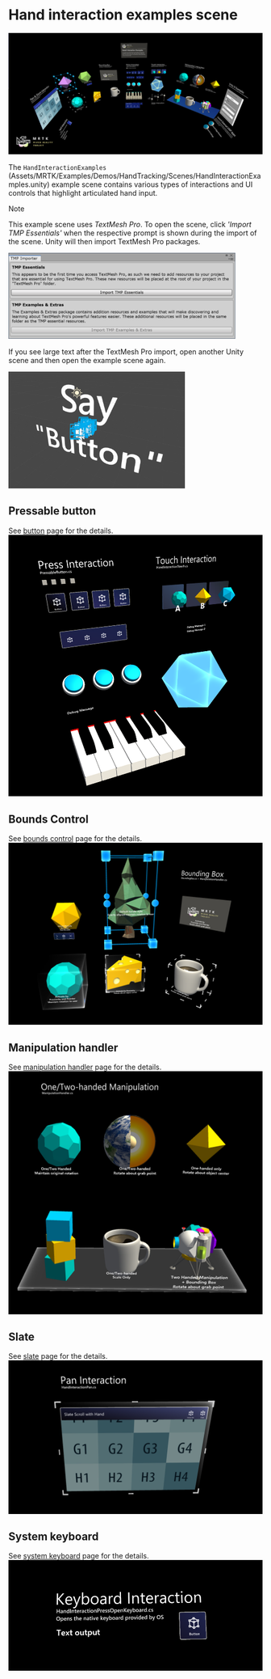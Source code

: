 # Hand interaction examples scene

![Hand Interaction Examples](../Documentation/Images/MRTK_Examples.png)

The `HandInteractionExamples` (Assets/MRTK/Examples/Demos/HandTracking/Scenes/HandInteractionExamples.unity) example scene contains various types of interactions and UI controls that highlight articulated hand input.

> [!NOTE]
> This example scene uses *TextMesh Pro*. To open the scene, click *'Import TMP Essentials'* when the respective prompt is shown during the import of the scene. Unity will then import TextMesh Pro packages.

<img src="../Documentation/Images/HandInteractionExamples/MRTK_Examples_TMP2.png" width="450">

If you see large text after the TextMesh Pro import, open another Unity scene and then open the example scene again.

<img src="../Documentation/Images/HandInteractionExamples/MRTK_Examples_TMP1.png" width="350">

## Pressable button

See [button](README_Button.md) page for the details.
![Hand Interaction Examples](../Documentation/Images/HandInteractionExamples/MRTK_Examples_PressTouch.png)

## Bounds Control

See [bounds control](README_BoundsControl.md) page for the details.
![Hand Interaction Examples](../Documentation/Images/HandInteractionExamples/MRTK_Examples_BoundingBox.png)

## Manipulation handler

See [manipulation handler](README_ManipulationHandler.md) page for the details.
![Hand Interaction Examples](../Documentation/Images/HandInteractionExamples/MRTK_Examples_Manipulation.png)

## Slate

See [slate](README_Slate.md) page for the details.
![Hand Interaction Examples](../Documentation/Images/HandInteractionExamples/MRTK_Examples_Slate.png)

## System keyboard

See [system keyboard](README_SystemKeyboard.md) page for the details.
![Hand Interaction Examples](../Documentation/Images/HandInteractionExamples/MRTK_Examples_Keyboard.png)
